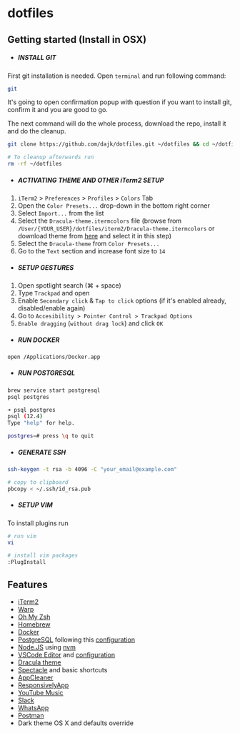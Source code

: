 # dotfiles

## Getting started (Install in OSX)

- ##### INSTALL GIT

First git installation is needed. Open `terminal` and run following command:

```sh
git
```

It's going to open confirmation popup with question if you want to install git, confirm it and you are good to go.

The next command will do the whole process, download the repo, install it and do the cleanup.

```sh
git clone https://github.com/dajk/dotfiles.git ~/dotfiles && cd ~/dotfiles && ./install.sh

# To cleanup afterwards run
rm -rf ~/dotfiles
```

- ##### ACTIVATING THEME AND OTHER iTerm2 SETUP

1. `iTerm2` > `Preferences` > `Profiles` > `Colors` Tab
2. Open the `Color Presets...` drop-down in the bottom right corner
3. Select `Import...` from the list
4. Select the `Dracula-theme.itermcolors` file (browse from `/User/{YOUR_USER}/dotfiles/iterm2/Dracula-theme.itermcolors` or download theme from [here](https://raw.githubusercontent.com/dajk/dotfiles/master/iterm2/Dracula-theme.itermcolors) and select it in this step)
5. Select the `Dracula-theme` from `Color Presets...`
6. Go to the `Text` section and increase font size to `14`

- ##### SETUP GESTURES

1. Open spotlight search (⌘ + space)
2. Type `Trackpad` and open
3. Enable `Secondary click` & `Tap to click` options (if it's enabled already, disabled/enable again)
4. Go to `Accesibility > Pointer Control > Trackpad Options`
5. `Enable dragging` (`without drag lock`) and click `OK`

- ##### RUN DOCKER

```sh
open /Applications/Docker.app
```

- ##### RUN POSTGRESQL

```sh
brew service start postgresql
psql postgres
```

```sh
➜ psql postgres
psql (12.4)
Type "help" for help.

postgres=# press \q to quit
```

- ##### GENERATE SSH

```sh
ssh-keygen -t rsa -b 4096 -C "your_email@example.com"

# copy to clipboard
pbcopy < ~/.ssh/id_rsa.pub
```

- ##### SETUP VIM

To install plugins run

```sh
# run vim
vi

# install vim packages
:PlugInstall
```

## Features

- [iTerm2](https://iterm2.com/)
- [Warp](https://www.warp.dev/)
- [Oh My Zsh](https://github.com/robbyrussell/oh-my-zsh)
- [Homebrew](http://brew.sh/)
- [Docker](https://www.docker.com/)
- [PostgreSQL](https://www.postgresql.org/) following this [configuration](https://gist.github.com/ibraheem4/ce5ccd3e4d7a65589ce84f2a3b7c23a3)
- [Node.JS](https://nodejs.org/en/) using [nvm](https://github.com/nvm-sh/nvm)
- [VSCode Editor](https://github.com/dajk/dotfiles/tree/master/vscode) and [configuration](https://github.com/dajk/dotfiles/tree/master/vscode)
- [Dracula theme](https://draculatheme.com/terminal/)
- [Spectacle](https://www.spectacleapp.com) and basic shortcuts
- [AppCleaner](https://freemacsoft.net/appcleaner/)
- [ResponsivelyApp](https://responsively.app/)
- [YouTube Music](https://music.youtube.com/)
- [Slack](https://slack.com/intl/en-de/)
- [WhatsApp](https://web.whatsapp.com/)
- [Postman](https://www.postman.com/)
- Dark theme OS X and defaults override

